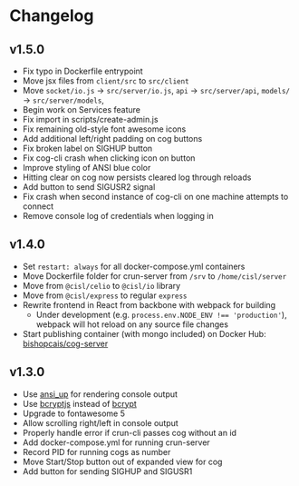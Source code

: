 # Changelog

## v1.5.0

* Fix typo in Dockerfile entrypoint
* Move jsx files from `client/src` to `src/client`
* Move `socket/io.js` -> `src/server/io.js`, `api` -> `src/server/api`, `models/` -> `src/server/models`, 
* Begin work on Services feature
* Fix import in scripts/create-admin.js
* Fix remaining old-style font awesome icons
* Add additional left/right padding on cog buttons
* Fix broken label on SIGHUP button
* Fix cog-cli crash when clicking icon on button
* Improve styling of ANSI blue color
* Hitting clear on cog now persists cleared log through reloads
* Add button to send SIGUSR2 signal
* Fix crash when second instance of cog-cli on one machine attempts to connect
* Remove console log of credentials when logging in

## v1.4.0

* Set `restart: always` for all docker-compose.yml containers
* Move Dockerfile folder for crun-server from `/srv` to `/home/cisl/server`
* Move from `@cisl/celio` to `@cisl/io` library
* Move from `@cisl/express` to regular `express`
* Rewrite frontend in React from backbone with webpack for building
    * Under development (e.g. `process.env.NODE_ENV !== 'production'`), webpack will hot reload on any source file changes
* Start publishing container (with mongo included) on Docker Hub: [bishopcais/cog-server](https://hub.docker.com/r/bishopcais/cog-server)

## v1.3.0

* Use [ansi_up](https://github.com/drudru/ansi_up#readme) for rendering console output
* Use [bcryptjs](https://www.npmjs.com/package/bcryptjs) instead of [bcrypt](https://www.npmjs.com/package/bcrypt)
* Upgrade to fontawesome 5
* Allow scrolling right/left in console output
* Properly handle error if crun-cli passes cog without an id
* Add docker-compose.yml for running crun-server
* Record PID for running cogs as number
* Move Start/Stop button out of expanded view for cog
* Add button for sending SIGHUP and SIGUSR1
